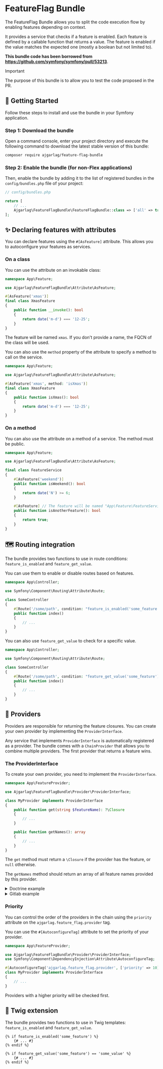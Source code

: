 # FeatureFlag Bundle

The FeatureFlag Bundle allows you to split the code execution flow by enabling features depending on context.

It provides a service that checks if a feature is enabled. Each feature is defined by a callable function that returns a
value.
The feature is enabled if the value matches the expected one (mostly a boolean but not limited to).

**This bundle code has been borrowed from https://github.com/symfony/symfony/pull/53213**.

> [!IMPORTANT]  
> The purpose of this bundle is to allow you to test the code proposed in the PR.

## 🚀 Getting Started

Follow these steps to install and use the bundle in your Symfony application.

### Step 1: Download the bundle

Open a command console, enter your project directory and execute the following command to download the latest stable
version of this bundle:

```bash
composer require ajgarlag/feature-flag-bundle
```

### Step 2: Enable the bundle (for non-Flex applications)

Then, enable the bundle by adding it to the list of registered bundles in the `config/bundles.php` file of your project:

```php
// config/bundles.php

return [
    // ...
    Ajgarlag\FeatureFlagBundle\FeatureFlagBundle::class => ['all' => true],
];
```

## ✨ Declaring features with attributes

You can declare features using the `#[AsFeature]` attribute. This allows you to autoconfigure your features as services.

### On a class

You can use the attribute on an invokable class:

```php
namespace App\Feature;

use Ajgarlag\FeatureFlagBundle\Attribute\AsFeature;

#[AsFeature('xmas')]
final class XmasFeature
{
    public function __invoke(): bool
    {
        return date('m-d') === '12-25';
    }
}
```

The feature will be named `xmas`. If you don't provide a name, the FQCN of the class will be used.

You can also use the `method` property of the attribute to specify a method to call on the service.

```php
namespace App\Feature;

use Ajgarlag\FeatureFlagBundle\Attribute\AsFeature;

#[AsFeature('xmas', method: 'isXmas')]
final class XmasFeature
{
    public function isXmas(): bool
    {
        return date('m-d') === '12-25';
    }
}
```

### On a method

You can also use the attribute on a method of a service. The method must be public.

```php
namespace App\Feature;

use Ajgarlag\FeatureFlagBundle\Attribute\AsFeature;

final class FeatureService
{
    #[AsFeature('weekend')]
    public function isWeekend(): bool
    {
        return date('N') >= 6;
    }

    #[AsFeature] // The feature will be named "App\Feature\FeatureService::isAnotherFeature"
    public function isAnotherFeature(): bool
    {
        return true;
    }
}
```

## 🗺️ Routing integration

The bundle provides two functions to use in route conditions: `feature_is_enabled` and `feature_get_value`.

You can use them to enable or disable routes based on features.

```php
namespace App\Controller;

use Symfony\Component\Routing\Attribute\Route;

class SomeController
{
    #[Route('/some/path', condition: "feature_is_enabled('some_feature')")]
    public function index()
    {
        // ...
    }
}
```

You can also use `feature_get_value` to check for a specific value.

```php
namespace App\Controller;

use Symfony\Component\Routing\Attribute\Route;

class SomeController
{
    #[Route('/some/path', condition: "feature_get_value('some_feature') == 'some_value'")]
    public function index()
    {
        // ...
    }
}
```

## 🧩 Providers

Providers are responsible for returning the feature closures. You can create your own provider by implementing the
`ProviderInterface`.

Any service that implements `ProviderInterface` is automatically registered as a provider. The bundle comes with a
`ChainProvider` that allows you to combine multiple providers. The first provider that returns a feature wins.

### The ProviderInterface

To create your own provider, you need to implement the `ProviderInterface`.

```php
namespace App\FeatureProvider;

use Ajgarlag\FeatureFlagBundle\Provider\ProviderInterface;

class MyProvider implements ProviderInterface
{
    public function get(string $featureName): ?\Closure
    {
        // ...
    }

    public function getNames(): array
    {
        // ...
    }
}
```

The `get` method must return a `\Closure` if the provider has the feature, or `null` otherwise.

The `getNames` method should return an array of all feature names provided by this provider.

<details>
<summary>Doctrine example</summary>

```php
namespace App\FeatureProvider;

use App\Repository\FeatureAssignmentRepository;
use Symfony\Bundle\SecurityBundle\Security;
use Symfony\Component\DependencyInjection\Attribute\AutoconfigureTag;
use Symfony\Component\FeatureFlag\Provider\ProviderInterface;

final class DoctrineProvider implements ProviderInterface
{
    public function __construct(
        private readonly FeatureAssignmentRepository $featureAssignementRepository,
    ) {
    }

    public function get(string $featureName): ?\Closure
    {
        // Set context. Example: user identifier, IP, hostname, etc. 
        $context = [];
        
        return function () use ($featureName) {
            return $this->featureAssignementRepository->featureIsEnabled($featureName, $context);
        };
    }

    public function getNames(): array
    {
        return $this->featureAssignementRepository->featureNames();
    }
}
```

</details>

<details>
<summary>Gitlab example</summary>

First, declare a service to interact with the [Unleash](https://www.getunleash.io/) API.

```php
// config/services.php

namespace Symfony\Component\DependencyInjection\Loader\Configurator;

use Symfony\Component\Cache\Psr16Cache;
use Unleash\Client\Unleash;
use Unleash\Client\UnleashBuilder;

return function(ContainerConfigurator $container): void {
    
    // Application service definition

    $services->set('gitlab.client_factory')
        ->class(UnleashBuilder::class)
        ->factory([UnleashBuilder::class, 'createForGitlab'])
        ->call('withGitlabEnvironment', [env('GITLAB_ENVIRONMENT')], true)
        ->call('withAppUrl', [env('GITLAB_URL')], true)
        ->call('withInstanceId', [env('GITLAB_INSTANCE_ID')], true)
        ->call('withHttpClient', [service('psr18.http_client')], true)
        // Using a cache is recommended to limit API calls (named "cache.unleash" in this example)
        ->call('withCacheHandler', [inline_service(Psr16Cache::class)->args([service('cache.unleash')])], true)
    ;

    $services->set('gitlab.client')
        ->class(Unleash::class)
        ->factory([service('gitlab.client_factory'), 'build'])
    ;
};
```

```php
namespace App\FeatureProvider;

use Symfony\Bundle\SecurityBundle\Security;
use Symfony\Component\DependencyInjection\Attribute\Autowire;
use Symfony\Component\FeatureFlag\Provider\ProviderInterface;
use Unleash\Client\Configuration\Context;
use Unleash\Client\Configuration\UnleashContext;
use Unleash\Client\Unleash;

class GitlabProvider implements ProviderInterface
{
    public function __construct(
        #[Autowire(service: 'gitlab.client')] private readonly Unleash $unleash,
        private readonly Security $security,
    ) {
    }

    public function get(string $featureName): ?\Closure
    {
        // Set context. Example: user identifier, IP, hostname, etc. 
        $context = new UnleashContext(
            currentUserId: $this->security->getUser()?->getUserIdentifier()
        );
        
        return fn () => $this->unleash->isEnabled($featureName, $context);
    }

    public function getNames(): array
    {
        return [];
    }
}
```

</details>

### Priority

You can control the order of the providers in the chain using the `priority` attribute on the
`ajgarlag.feature_flag.provider` tag.

You can use the `#[AutoconfigureTag]` attribute to set the priority of your provider.

```php
namespace App\FeatureProvider;

use Ajgarlag\FeatureFlagBundle\Provider\ProviderInterface;
use Symfony\Component\DependencyInjection\Attribute\AutoconfigureTag;

#[AutoconfigureTag('ajgarlag.feature_flag.provider', ['priority' => 10])]
class MyProvider implements ProviderInterface
{
    // ...
}
```

Providers with a higher priority will be checked first.

## 🎨 Twig extension

The bundle provides two functions to use in Twig templates: `feature_is_enabled` and `feature_get_value`.

```twig
{% if feature_is_enabled('some_feature') %}
    {# ... #}
{% endif %}

{% if feature_get_value('some_feature') == 'some_value' %}
    {# ... #}
{% endif %}
```
